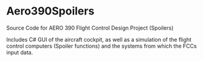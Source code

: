 # Aero390Spoilers
Source Code for AERO 390 Flight Control Design Project (Spoilers)

Includes C# GUI of the aircraft cockpit, as well as a simulation of the flight control computers (Spoiler functions) and the systems from which the FCCs input data.
